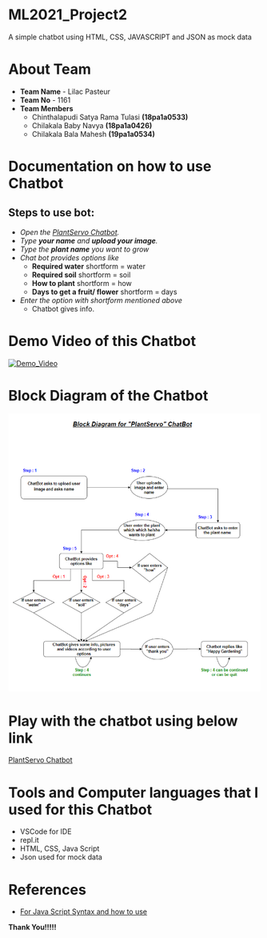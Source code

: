 # ML2021_Project2
A simple chatbot using HTML, CSS, JAVASCRIPT and JSON as mock data

# About Team
 - **Team Name** - Lilac Pasteur
 - **Team No** - 1161
 - **Team Members** 
    - Chinthalapudi Satya Rama Tulasi **(18pa1a0533)**
    - Chilakala Baby Navya **(18pa1a0426)**
    - Chilakala Bala Mahesh **(19pa1a0534)**

# Documentation on how to use Chatbot
## Steps to use bot:
- *Open the [PlantServo Chatbot](https://trickysecondhandfactor.tulasi533.repl.co).*
- *Type **your name** and **upload your image**.*
- *Type the **plant name** you want to grow*
- *Chat bot provides options like*
  - **Required water** shortform = water
  - **Required soil** shortform = soil
  - **How to plant** shortform = how
  - **Days to get a fruit/ flower** shortform = days
- *Enter the option with shortform mentioned above*
  - Chatbot gives info.
  
# Demo Video of this Chatbot
[![Demo_Video](https://img.youtube.com/vi/PRbsUTQsbME/0.jpg)](https://www.youtube.com/watch?v=PRbsUTQsbME)

# Block Diagram of the Chatbot
![](L7_chatbot_block_dig.png)

# Play with the chatbot using below link
[PlantServo Chatbot](https://trickysecondhandfactor.tulasi533.repl.co/)

# Tools and Computer languages that I used for this Chatbot
- VSCode for IDE
- repl.it
- HTML, CSS, Java Script
- Json used for mock data

# References
- [For Java Script Syntax and how to use](https://www.w3schools.com/js/DEFAULT.asp)



**Thank You!!!!!**
